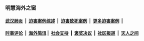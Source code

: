
### 明慧海外之窗

####  [武汉肺炎](indexes/365.md?t=06030101) &nbsp;|&nbsp;  [迫害案例综述](indexes/328.md?t=06030101) &nbsp;|&nbsp; [迫害致死案例](indexes/277.md?t=06030101)  &nbsp;|&nbsp; [更多迫害案例](indexes/81.md?t=06030101)  &nbsp;|&nbsp; 
####  [时事评论](indexes/19.md?t=06030101) &nbsp;|&nbsp; [海外简讯](indexes/245.md?t=06030101)&nbsp;|&nbsp;  [社会支持](indexes/140.md?t=06030101) &nbsp;|&nbsp; [褒奖决议](indexes/282.md?t=06030101) &nbsp;|&nbsp; [社区报道](indexes/91.md?t=06030101)  &nbsp;|&nbsp; [天人之间](indexes/78.md?t=06030101) 

